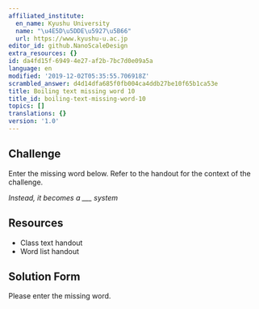 ```yaml
---
affiliated_institute:
  en_name: Kyushu University
  name: "\u4E5D\u5DDE\u5927\u5B66"
  url: https://www.kyushu-u.ac.jp
editor_id: github.NanoScaleDesign
extra_resources: {}
id: da4fd15f-6949-4e27-af2b-7bc7d0e09a5a
language: en
modified: '2019-12-02T05:35:55.706918Z'
scrambled_answer: d4d14dfa685f0fb004ca4ddb27be10f65b1ca53e
title: Boiling text missing word 10
title_id: boiling-text-missing-word-10
topics: []
translations: {}
version: '1.0'
---
```


## Challenge
Enter the missing word below. Refer to the handout for the context of the challenge.

*Instead, it becomes a ___ system*


## Resources
- Class text handout
- Word list handout


## Solution Form
Please enter the missing word.
